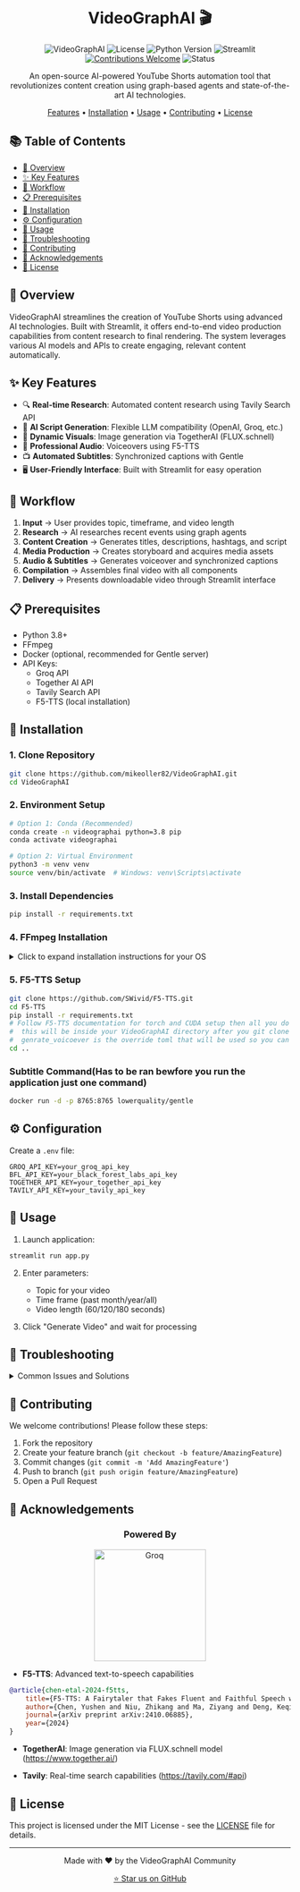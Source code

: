 <div align="center">

# VideoGraphAI 🎬

![VideoGraphAI](https://img.shields.io/badge/VideoGraphAI-v1.0-blue)
![License](https://img.shields.io/badge/license-MIT-blue.svg)
![Python Version](https://img.shields.io/badge/python-3.8%2B-blue.svg)
![Streamlit](https://img.shields.io/badge/streamlit-1.0%2B-red.svg)
[![Contributions Welcome](https://img.shields.io/badge/contributions-welcome-brightgreen.svg?style=flat)](https://github.com/mikeoller82/VideoGraphAI/issues)
![Status](https://img.shields.io/badge/Status-Beta-yellow.svg)

An open-source AI-powered YouTube Shorts automation tool that revolutionizes content creation using graph-based agents and state-of-the-art AI technologies.

[Features](#-key-features) • [Installation](#-installation) • [Usage](#-usage) • [Contributing](#-contributing) • [License](#-license)

</div>

## 📚 Table of Contents

- [🌟 Overview](#-overview)
- [✨ Key Features](#-key-features)
- [🔄 Workflow](#-workflow)
- [📋 Prerequisites](#-prerequisites)
- [🚀 Installation](#-installation)
- [⚙️ Configuration](#️-configuration)
- [📝 Usage](#-usage)
- [🔧 Troubleshooting](#-troubleshooting)
- [👥 Contributing](#-contributing)
- [🙏 Acknowledgements](#-acknowledgements)
- [📄 License](#-license)

## 🌟 Overview

VideoGraphAI streamlines the creation of YouTube Shorts using advanced AI technologies. Built with Streamlit, it offers end-to-end video production capabilities from content research to final rendering. The system leverages various AI models and APIs to create engaging, relevant content automatically.

## ✨ Key Features

- 🔍 **Real-time Research**: Automated content research using Tavily Search API
- 📝 **AI Script Generation**: Flexible LLM compatibility (OpenAI, Groq, etc.)
- 🎨 **Dynamic Visuals**: Image generation via TogetherAI (FLUX.schnell)
- 🎤 **Professional Audio**: Voiceovers using F5-TTS
- 📺 **Automated Subtitles**: Synchronized captions with Gentle
- 🖥️ **User-Friendly Interface**: Built with Streamlit for easy operation

## 🔄 Workflow

1. **Input** → User provides topic, timeframe, and video length
2. **Research** → AI researches recent events using graph agents
3. **Content Creation** → Generates titles, descriptions, hashtags, and script
4. **Media Production** → Creates storyboard and acquires media assets
5. **Audio & Subtitles** → Generates voiceover and synchronized captions
6. **Compilation** → Assembles final video with all components
7. **Delivery** → Presents downloadable video through Streamlit interface

## 📋 Prerequisites

- Python 3.8+
- FFmpeg
- Docker (optional, recommended for Gentle server)
- API Keys:
  - Groq API
  - Together AI API
  - Tavily Search API
  - F5-TTS (local installation)

## 🚀 Installation

### 1. Clone Repository
```bash
git clone https://github.com/mikeoller82/VideoGraphAI.git
cd VideoGraphAI
```

### 2. Environment Setup
```bash
# Option 1: Conda (Recommended)
conda create -n videographai python=3.8 pip
conda activate videographai

# Option 2: Virtual Environment
python3 -m venv venv
source venv/bin/activate  # Windows: venv\Scripts\activate
```

### 3. Install Dependencies
```bash
pip install -r requirements.txt
```

### 4. FFmpeg Installation

<details>
<summary>Click to expand installation instructions for your OS</summary>

#### Ubuntu/Debian
```bash
sudo apt update
sudo apt install ffmpeg
```

#### macOS
```bash
brew install ffmpeg
```

#### Windows
- Download from [ffmpeg.org](https://ffmpeg.org/download.html)
- Add bin folder to system PATH
</details>

### 5. F5-TTS Setup
```bash
git clone https://github.com/SWivid/F5-TTS.git
cd F5-TTS
pip install -r requirements.txt
# Follow F5-TTS documentation for torch and CUDA setup then all you do is take your sample wav file and put it in /F5-TTS/src/f5_tts/infer/examples/basic
#  this will be inside your VideoGraphAI directory after you git clone it. then just config toml file either inside F5 there is a basic.toml file but in the functiion
#  genrate_voicoever is the override toml that will be used so you can just configure it there . Honestly its whatever you prefer then youl be good to go on any voicoever you want just need the a wav file of like 5 seconds to 8 seconds minimal
cd ..
```

### Subtitle Command(Has to be ran bewfore you run the application just one command)
```bash
docker run -d -p 8765:8765 lowerquality/gentle
```


## ⚙️ Configuration

Create a `.env` file:
```env
GROQ_API_KEY=your_groq_api_key
BFL_API_KEY=your_black_forest_labs_api_key
TOGETHER_API_KEY=your_together_api_key
TAVILY_API_KEY=your_tavily_api_key
```

## 📝 Usage

1. Launch application:
```bash
streamlit run app.py
```

2. Enter parameters:
   - Topic for your video
   - Time frame (past month/year/all)
   - Video length (60/120/180 seconds)

3. Click "Generate Video" and wait for processing

## 🔧 Troubleshooting

<details>
<summary>Common Issues and Solutions</summary>

- **API Issues**: Verify API keys in `.env`
- **Gentle Server**: Ensure server is running on port 8765
- **FFmpeg**: Confirm PATH configuration
- **Dependencies**: Check virtual environment activation
- **Video Issues**: Review application logs
- **UI Problems**: Clear browser cache
</details>

## 👥 Contributing

We welcome contributions! Please follow these steps:

1. Fork the repository
2. Create your feature branch (`git checkout -b feature/AmazingFeature`)
3. Commit changes (`git commit -m 'Add AmazingFeature'`)
4. Push to branch (`git push origin feature/AmazingFeature`)
5. Open a Pull Request

## 🙏 Acknowledgements

<div align="center">

### Powered By

[<img src="https://groq.com/wp-content/uploads/2024/03/PBG-mark1-color.svg" width="200" alt="Groq">](https://groq.com)

</div>

- **F5-TTS**: Advanced text-to-speech capabilities
```bibtex
@article{chen-etal-2024-f5tts,
    title={F5-TTS: A Fairytaler that Fakes Fluent and Faithful Speech with Flow Matching},
    author={Chen, Yushen and Niu, Zhikang and Ma, Ziyang and Deng, Keqi and Wang, Chunhui and Zhao, Jian and Yu, Kai and Chen, Xie},
    journal={arXiv preprint arXiv:2410.06885},
    year={2024}
}
```
- **TogetherAI**: Image generation via FLUX.schnell model
  (https://www.together.ai/)
  
- **Tavily**: Real-time search capabilities
  (https://tavily.com/#api)

## 📄 License

This project is licensed under the MIT License - see the [LICENSE](LICENSE) file for details.

---
<div align="center">

Made with ❤️ by the VideoGraphAI Community

[⭐ Star us on GitHub](https://github.com/mikeoller82/videographai)

</div>
